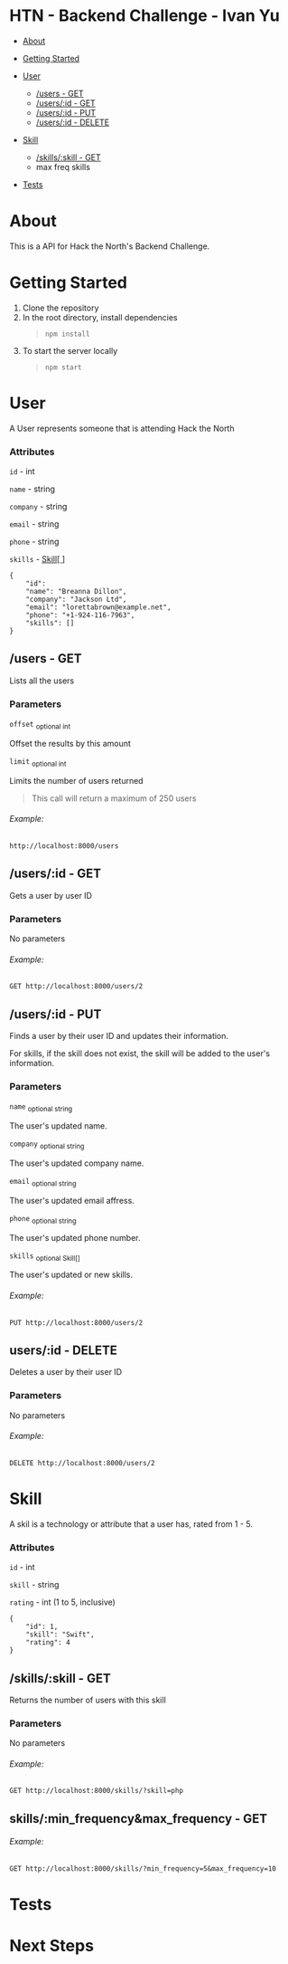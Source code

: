 # HTN - Backend Challenge - Ivan Yu
- [About](#about)
- [Getting Started](#getting-started)
- [User](#user)
  * [/users - GET](#users---get)
  * [/users/:id - GET](#usersid---get)
  * [/users/:id - PUT](#usersid---put)
  * [/users/:id - DELETE](#usersid---delete)


- [Skill](#skill)
  * [/skills/:skill - GET](#skillsskill---get)
  * max freq skills
- [Tests](#tests)


# About

This is a API for Hack the North's Backend Challenge.

# Getting Started

1. Clone the repository
2. In the root directory, install dependencies
   > `npm install`
3. To start the server locally
   > `npm start`

# User
A User represents someone that is attending Hack the North

### Attributes

`id` - int

`name` - string

`company` - string

`email` - string

`phone` - string

`skills` - [Skill[ ]](#skill)
```
{
    "id": 
    "name": "Breanna Dillon",
    "company": "Jackson Ltd",
    "email": "lorettabrown@example.net",
    "phone": "+1-924-116-7963",
    "skills": []
}
```

## /users - GET
Lists all the users

### Parameters
`offset` <sub>optional int</sub>

Offset the results by this amount

`limit` <sub>optional int</sub>

Limits the number of users returned


> This call will return a maximum of 250 users

###### Example:
```
http://localhost:8000/users
```

## /users/:id - GET
Gets a user by user ID

### Parameters
No parameters

###### Example: 
```
GET http://localhost:8000/users/2
```

## /users/:id - PUT

Finds a user by their user ID and updates their information.

For skills, if the skill does not exist, the skill will be added to the user's information.

### Parameters
`name` <sub>optional string</sub>

The user's updated name.

`company` <sub>optional string</sub>

The user's updated company name.

`email` <sub>optional string</sub>

The user's updated email affress.

`phone` <sub>optional string</sub>

The user's updated phone number.

`skills` <sub>optional Skill[]</sub>

The user's updated or new skills.


###### Example: 
```
PUT http://localhost:8000/users/2
```

## users/:id - DELETE
Deletes a user by their user ID

### Parameters
No parameters

###### Example:
```
DELETE http://localhost:8000/users/2
```

# Skill
A skil is a technology or attribute that a user has, rated from 1 - 5.

### Attributes

`id` - int

`skill` - string

`rating` - int (1 to 5, inclusive)
```
{
    "id": 1,
    "skill": "Swift",
    "rating": 4
}
```


## /skills/:skill - GET

Returns the number of users with this skill

### Parameters
No parameters

###### Example: 
```
GET http://localhost:8000/skills/?skill=php
```

## skills/:min_frequency&max_frequency - GET

###### Example: 
```
GET http://localhost:8000/skills/?min_frequency=5&max_frequency=10
```

# Tests

# Next Steps


